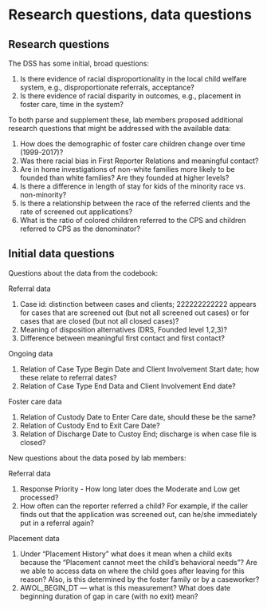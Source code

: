 # Research questions, data questions

## Research questions
The DSS has some initial, broad questions:

1. Is there evidence of racial disproportionality in the local child welfare system, e.g., disproportionate referrals, acceptance?
2. Is there evidence of racial disparity in outcomes, e.g., placement in foster care, time in the system?

To both parse and supplement these, lab members proposed additional research questions that might be addressed with the available data:

1. How does the demographic of foster care children change over time (1999-2017)?
2. Was there racial bias in First Reporter Relations and meaningful contact?
3. Are in home investigations of non-white families more likely to be founded than white families? Are they founded at higher levels?
4. Is there a difference in length of stay for kids of the minority race vs. non-minority?
5. Is there a relationship between the race of the referred clients and the rate of screened out applications? 
6. What is the ratio of colored children referred to the CPS and children referred to CPS as the denominator?


## Initial data questions
Questions about the data from the codebook:

Referral data
1. Case id: distinction between cases and clients; 222222222222 appears for cases that are screened out (but not all screened out cases) or for cases that are closed (but not all closed cases)?
2. Meaning of disposition alternatives (DRS, Founded level 1,2,3)?
3. Difference between meaningful first contact and first contact?

Ongoing data
1. Relation of Case Type Begin Date and Client Involvement Start date; how these relate to referral dates?
2. Relation of Case Type End Data and Client Involvement End date?

Foster care data
1. Relation of Custody Date to Enter Care date, should these be the same?
2. Relation of Custody End to Exit Care Date?
3. Relation of Discharge Date to Custoy End; discharge is when case file is closed?

New questions about the data posed by lab members:

Referral data
1. Response Priority - How long later does the Moderate and Low get processed?
2. How often can the reporter referred a child? For example, if the caller finds out that the application was screened out, can he/she immediately put in a referral again?

Placement data
1. Under “Placement History” what does it mean when a child exits because the “Placement cannot meet the child’s behavioral needs”? Are we able to access data on where the child goes after leaving for this reason? Also, is this determined by the foster family or by a caseworker?
2. AWOL_BEGIN_DT — what is this measurement? What does date beginning duration of gap in care (with no exit) mean?

